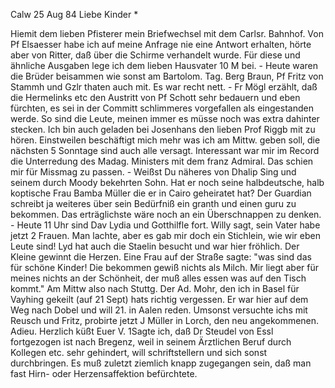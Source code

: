  Calw 25 Aug 84
Liebe Kinder <Marie>*

Hiemit dem lieben Pfisterer mein Briefwechsel mit dem Carlsr. Bahnhof. Von Pf Elsaesser habe ich auf meine Anfrage nie eine Antwort erhalten, hörte aber von Ritter, daß über die Schirme verhandelt wurde. Für diese und ähnliche Ausgaben lege ich dem lieben Hausvater 10 M bei. - Heute waren die Brüder beisammen wie sonst am Bartolom. Tag. Berg Braun, Pf Fritz von Stammh und Gzlr thaten auch mit. Es war recht nett. - Fr Mögl erzählt, daß die Hermelinks etc den Austritt von Pf Schott sehr bedauern und eben fürchten, es sei in der Committ schlimmeres vorgefallen als eingestanden werde. So sind die Leute, meinen immer es müsse noch was extra dahinter stecken. Ich bin auch geladen bei Josenhans den lieben Prof Riggb mit zu hören. Einstweilen beschäftigt mich mehr was ich am Mittw. geben soll, die nächsten 5 Sonntage sind auch alle versagt. Interessant war mir im Record die Unterredung des Madag. Ministers mit dem franz Admiral. Das schien mir für Missmag zu passen. - Weißst Du näheres von Dhalip Sing und seinem durch Moody bekehrten Sohn. Hat er noch seine halbdeutsche, halb koptische Frau Bamba Müller die er in Cairo geheiratet hat? Der Guardian schreibt ja weiteres über sein Bedürfniß ein granth und einen guru zu bekommen. Das erträglichste wäre noch an ein Überschnappen zu denken. - Heute 11 Uhr sind Dav Lydia und Gotthilfle fort. Willy sagt, sein Vater habe jetzt 2 Frauen. Man lachte, aber es gab mir doch ein Stichlein, wie wir eben Leute sind! Lyd hat auch die Staelin besucht und war hier fröhlich. Der Kleine gewinnt die Herzen. Eine Frau auf der Straße sagte: "was sind das für schöne Kinder! Die bekommen gewiß nichts als Milch. Mir liegt aber für meines nichts an der Schönheit, der muß alles essen was auf den Tisch kommt." Am Mittw also nach Stuttg. Der Ad. Mohr, den ich in Basel für Vayhing gekeilt (auf 21 Sept) hats richtig vergessen. Er war hier auf dem Weg nach Dobel und will 21. in Aalen reden. Umsonst versuchte ichs mit Reusch und Fritz, probirte jetzt J Müller in Lorch, den neu angekommenen. Adieu.
 Herzlich küßt Euer V.
1Sagte ich, daß Dr Steudel von Essl fortgezogen ist nach Bregenz, weil in seinem Ärztlichen Beruf durch Kollegen etc. sehr gehindert, will schriftstellern und sich sonst durchbringen. Es muß zuletzt ziemlich knapp zugegangen sein, daß man fast Hirn- oder Herzensaffektion befürchtete. 